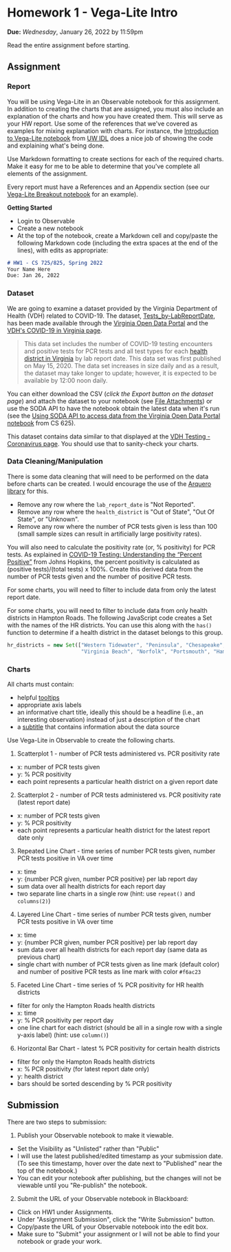 # Homework 1 - Vega-Lite Intro 
**Due:** *Wednesday*, January 26, 2022 by 11:59pm

Read the entire assignment before starting.

## Assignment

### Report
You will be using Vega-Lite in an Observable notebook for this assignment.  In addition to creating the charts that are assigned, you must also include an explanation of the charts and how you have created them.  This will serve as your HW report. Use some of the references that we've covered as examples for mixing explanation with charts.  For instance, the [Introduction to Vega-Lite notebook](https://observablehq.com/@uwdata/introduction-to-vega-lite?collection=@uwdata/visualization-curriculum) from [UW IDL](https://idl.cs.washington.edu/) does a nice job of showing the code and explaining what's being done.

Use Markdown formatting to create sections for each of the required charts.  Make it easy for me to be able to determine that you've complete all elements of the assignment.

Every report must have a References and an Appendix section (see our [Vega-Lite Breakout notebook](https://observablehq.com/@weiglemc/cs-725-s22-vega-lite-breakout-notebook?collection=@weiglemc/cs-725-825-spring-2022) for an example).

**Getting Started**
* Login to Observable
* Create a new notebook
* At the top of the notebook, create a Markdown cell and copy/paste the following Markdown code (including the extra spaces at the end of the lines), with edits as appropriate:

```markdown
# HW1 - CS 725/825, Spring 2022
Your Name Here  
Due: Jan 26, 2022
```

### Dataset

We are going to examine a dataset provided by the Virginia Department of Health (VDH) related to COVID-19. The dataset, [Tests_by-LabReportDate](https://data.virginia.gov/Government/VDH-COVID-19-PublicUseDataset-Tests_by-LabReportDa/3u5k-c2gr), has been made available through the [Virginia Open Data Portal](https://data.virginia.gov) and the [VDH's COVID-19 in Virginia page](https://www.vdh.virginia.gov/coronavirus/). 

> This data set includes the number of COVID-19 testing encounters and positive tests for PCR tests and all test types for each [health district in Virginia](https://www.vdh.virginia.gov/local-health-districts/) by lab report date. This data set was first published on May 15, 2020. The data set increases in size daily and as a result, the dataset may take longer to update; however, it is expected to be available by 12:00 noon daily. 

You can either download the CSV (*click the Export button on the dataset page*) and attach the dataset to your notebook (see [File Attachments](https://observablehq.com/@observablehq/file-attachments)) or use the SODA API to have the notebook obtain the latest data when it's run (see the [Using SODA API to access data from the Virginia Open Data Portal notebook](https://observablehq.com/@weiglemc/using-the-soda-api-to-access-data-from-the-virginia-open-data?collection=@weiglemc/cs625) from CS 625).

This dataset contains data similar to that displayed at the [VDH Testing - Coronavirus page](https://www.vdh.virginia.gov/coronavirus/see-the-numbers/covid-19-in-virginia/covid-19-in-virginia-testing/). You should use that to sanity-check your charts.

### Data Cleaning/Manipulation

There is some data cleaning that will need to be performed on the data before charts can be created.  I would encourage the use of the [Arquero library](https://uwdata.github.io/arquero/api/) for this.
* Remove any row where the `lab_report_date` is "Not Reported".
* Remove any row where the `health_district` is "Out of State", "Out Of State", or "Unknown".
* Remove any row where the number of PCR tests given is less than 100 (small sample sizes can result in artificially large positivity rates).

You will also need to calculate the positivity rate (or, % positivity) for PCR tests.  As explained in [COVID-19 Testing: Understanding the “Percent Positive”](https://publichealth.jhu.edu/2020/covid-19-testing-understanding-the-percent-positive) from Johns Hopkins, the percent positivity is calculated as (positive tests)/(total tests) x 100%. Create this derived data from the number of PCR tests given and the number of positive PCR tests.

For some charts, you will need to filter to include data from only the latest report date.

For some charts, you will need to filter to include data from only health districts in Hampton Roads.  The following JavaScript code creates a Set with the names of the HR districts.  You can use this along with the `has()` function to determine if a health district in the dataset belongs to this group.
```javascript
hr_districts = new Set(["Western Tidewater", "Peninsula", "Chesapeake", 
                        "Virginia Beach", "Norfolk", "Portsmouth", "Hampton"])
```

### Charts

All charts must contain:
* helpful [tooltips](https://vega.github.io/vega-lite/docs/tooltip.html)
* appropriate axis labels
* an informative chart title, ideally this should be a headline (i.e., an interesting observation) instead of just a description of the chart
* a [subtitle](https://vega.github.io/vega-lite/docs/title.html) that contains information about the data source

Use Vega-Lite in Observable to create the following charts. 
1. Scatterplot 1 - number of PCR tests administered vs. PCR positivity rate
  * x: number of PCR tests given
  * y: % PCR positivity
  * each point represents a particular health district on a given report date
2. Scatterplot 2 - number of PCR tests administered vs. PCR positivity rate (latest report date)
  * x: number of PCR tests given
  * y: % PCR positivity
  * each point represents a particular health district for the latest report date only 
3. Repeated Line Chart - time series of number PCR tests given, number PCR tests positive in VA over time
  * x: time
  * y: {number PCR given, number PCR positive} per lab report day
  * sum data over all health districts for each report day
  * two separate line charts in a single row (hint: use `repeat()` and `columns(2)`)
4. Layered Line Chart -  time series of number PCR tests given, number PCR tests positive in VA over time
  * x: time
  * y: {number PCR given, number PCR positive} per lab report day
  * sum data over all health districts for each report day (same data as previous chart)
  * single chart with number of PCR tests given as line mark (default color) and number of positive PCR tests as line mark with color `#f6ac23`
5. Faceted Line Chart - time series of % PCR positivity for HR health districts
  * filter for only the Hampton Roads health districts
  * x: time
  * y: % PCR positivity per report day 
  * one line chart for each district (should be all in a single row with a single y-axis label) (hint: use `column()`)
6. Horizontal Bar Chart - latest % PCR positivity for certain health districts 
  * filter for only the Hampton Roads health districts
  * x: % PCR positivity (for latest report date only)
  * y: health district
  * bars should be sorted descending by % PCR positivity

## Submission

There are two steps to submission:

1. Publish your Observable notebook to make it viewable.
  * Set the Visibility as "Unlisted" rather than "Public"
  * I will use the latest published/edited timestamp as your submission date. (To see this timestamp, hover over the date next to "Published" near the top of the notebook.)
  * You can edit your notebook after publishing, but the changes will not be viewable until you "Re-publish" the notebook.

2. Submit the URL of your Observable notebook in Blackboard:
  * Click on HW1 under Assignments.
  * Under "Assignment Submission", click the "Write Submission" button.
  * Copy/paste the URL of your Observable notebook into the edit box.
  * Make sure to "Submit" your assignment or I will not be able to find your notebook or grade your work.
